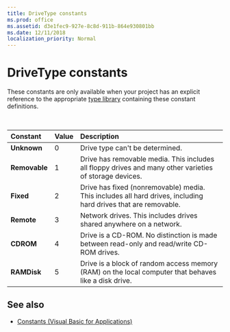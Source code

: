 ```yaml
---
title: DriveType constants
ms.prod: office
ms.assetid: d3e1fec9-927e-8c8d-911b-864e930801bb
ms.date: 12/11/2018
localization_priority: Normal
---
```



# DriveType constants

These constants are only available when your project has an explicit reference to the appropriate [type library](../../Glossary/vbe-glossary.md#type-library) containing these constant definitions.

<br/>

|Constant|Value|Description|
|:-----|:-----|:-----|
|**Unknown**|0|Drive type can't be determined.|
|**Removable**|1|Drive has removable media. This includes all floppy drives and many other varieties of storage devices.|
|**Fixed**|2|Drive has fixed (nonremovable) media. This includes all hard drives, including hard drives that are removable.|
|**Remote**|3|Network drives. This includes drives shared anywhere on a network.|
|**CDROM**|4|Drive is a CD-ROM. No distinction is made between read-only and read/write CD-ROM drives.|
|**RAMDisk**|5|Drive is a block of random access memory (RAM) on the local computer that behaves like a disk drive.|

## See also

- [Constants (Visual Basic for Applications)](../constants-visual-basic-for-applications.md)
